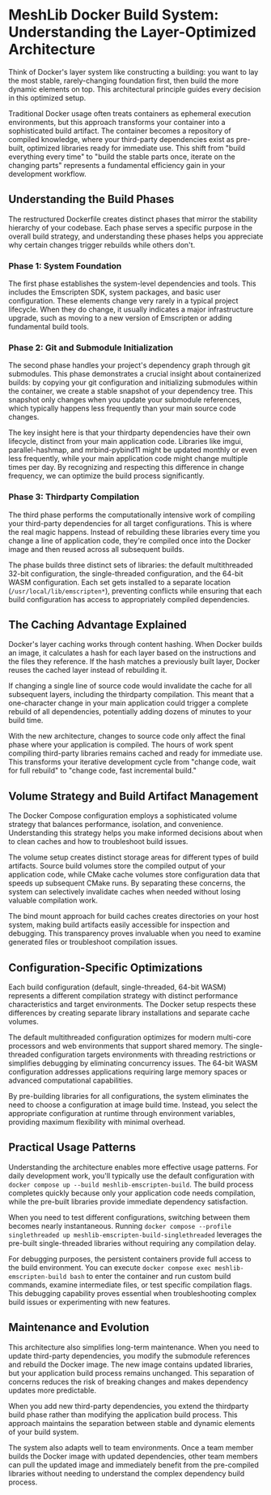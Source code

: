 # MeshLib Docker Build System: Understanding the Layer-Optimized Architecture

Think of Docker's layer system like constructing a building: you want to lay the most stable, rarely-changing foundation first, then build the more dynamic elements on top. This architectural principle guides every decision in this optimized setup.

Traditional Docker usage often treats containers as ephemeral execution environments, but this approach transforms your container into a sophisticated build artifact. The container becomes a repository of compiled knowledge, where your third-party dependencies exist as pre-built, optimized libraries ready for immediate use. This shift from "build everything every time" to "build the stable parts once, iterate on the changing parts" represents a fundamental efficiency gain in your development workflow.

## Understanding the Build Phases

The restructured Dockerfile creates distinct phases that mirror the stability hierarchy of your codebase. Each phase serves a specific purpose in the overall build strategy, and understanding these phases helps you appreciate why certain changes trigger rebuilds while others don't.

### Phase 1: System Foundation

The first phase establishes the system-level dependencies and tools. This includes the Emscripten SDK, system packages, and basic user configuration. These elements change very rarely in a typical project lifecycle. When they do change, it usually indicates a major infrastructure upgrade, such as moving to a new version of Emscripten or adding fundamental build tools.

### Phase 2: Git and Submodule Initialization

The second phase handles your project's dependency graph through git submodules. This phase demonstrates a crucial insight about containerized builds: by copying your git configuration and initializing submodules within the container, we create a stable snapshot of your dependency tree. This snapshot only changes when you update your submodule references, which typically happens less frequently than your main source code changes.

The key insight here is that your thirdparty dependencies have their own lifecycle, distinct from your main application code. Libraries like imgui, parallel-hashmap, and mrbind-pybind11 might be updated monthly or even less frequently, while your main application code might change multiple times per day. By recognizing and respecting this difference in change frequency, we can optimize the build process significantly.

### Phase 3: Thirdparty Compilation

The third phase performs the computationally intensive work of compiling your third-party dependencies for all target configurations. This is where the real magic happens. Instead of rebuilding these libraries every time you change a line of application code, they're compiled once into the Docker image and then reused across all subsequent builds.

The phase builds three distinct sets of libraries: the default multithreaded 32-bit configuration, the single-threaded configuration, and the 64-bit WASM configuration. Each set gets installed to a separate location (`/usr/local/lib/emscripten*`), preventing conflicts while ensuring that each build configuration has access to appropriately compiled dependencies.

## The Caching Advantage Explained

Docker's layer caching works through content hashing. When Docker builds an image, it calculates a hash for each layer based on the instructions and the files they reference. If the hash matches a previously built layer, Docker reuses the cached layer instead of rebuilding it.

If changing a single line of source code would invalidate the cache for all subsequent layers, including the thirdparty compilation. This meant that a one-character change in your main application could trigger a complete rebuild of all dependencies, potentially adding dozens of minutes to your build time.

With the new architecture, changes to source code only affect the final phase where your application is compiled. The hours of work spent compiling third-party libraries remains cached and ready for immediate use. This transforms your iterative development cycle from "change code, wait for full rebuild" to "change code, fast incremental build."

## Volume Strategy and Build Artifact Management

The Docker Compose configuration employs a sophisticated volume strategy that balances performance, isolation, and convenience. Understanding this strategy helps you make informed decisions about when to clean caches and how to troubleshoot build issues.

The volume setup creates distinct storage areas for different types of build artifacts. Source build volumes store the compiled output of your application code, while CMake cache volumes store configuration data that speeds up subsequent CMake runs. By separating these concerns, the system can selectively invalidate caches when needed without losing valuable compilation work.

The bind mount approach for build caches creates directories on your host system, making build artifacts easily accessible for inspection and debugging. This transparency proves invaluable when you need to examine generated files or troubleshoot compilation issues.

## Configuration-Specific Optimizations

Each build configuration (default, single-threaded, 64-bit WASM) represents a different compilation strategy with distinct performance characteristics and target environments. The Docker setup respects these differences by creating separate library installations and separate cache volumes.

The default multithreaded configuration optimizes for modern multi-core processors and web environments that support shared memory. The single-threaded configuration targets environments with threading restrictions or simplifies debugging by eliminating concurrency issues. The 64-bit WASM configuration addresses applications requiring large memory spaces or advanced computational capabilities.

By pre-building libraries for all configurations, the system eliminates the need to choose a configuration at image build time. Instead, you select the appropriate configuration at runtime through environment variables, providing maximum flexibility with minimal overhead.

## Practical Usage Patterns

Understanding the architecture enables more effective usage patterns. For daily development work, you'll typically use the default configuration with `docker compose up --build meshlib-emscripten-build`. The build process completes quickly because only your application code needs compilation, while the pre-built libraries provide immediate dependency satisfaction.

When you need to test different configurations, switching between them becomes nearly instantaneous. Running `docker compose --profile singlethreaded up meshlib-emscripten-build-singlethreaded` leverages the pre-built single-threaded libraries without requiring any compilation delay.

For debugging purposes, the persistent containers provide full access to the build environment. You can execute `docker compose exec meshlib-emscripten-build bash` to enter the container and run custom build commands, examine intermediate files, or test specific compilation flags. This debugging capability proves essential when troubleshooting complex build issues or experimenting with new features.

## Maintenance and Evolution

This architecture also simplifies long-term maintenance. When you need to update third-party dependencies, you modify the submodule references and rebuild the Docker image. The new image contains updated libraries, but your application build process remains unchanged. This separation of concerns reduces the risk of breaking changes and makes dependency updates more predictable.

When you add new third-party dependencies, you extend the thirdparty build phase rather than modifying the application build process. This approach maintains the separation between stable and dynamic elements of your build system.

The system also adapts well to team environments. Once a team member builds the Docker image with updated dependencies, other team members can pull the updated image and immediately benefit from the pre-compiled libraries without needing to understand the complex dependency build process.
